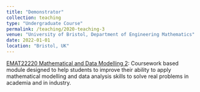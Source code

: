 ```yaml
---
title: "Demonstrator"
collection: teaching
type: "Undergraduate Course"
permalink: /teaching/2020-teaching-3
venue: "University of Bristol, Department of Engineering Mathematics"
date: 2022-01-01
location: "Bristol, UK"
---
```


[EMAT22220 Mathematical and Data Modelling 2](https://www.bris.ac.uk/unit-programme-catalogue/UnitDetails.jsa?ayrCode=21/22&unitCode=EMAT22220): Coursework based module designed to help students to improve their ability to apply mathematical modelling and data analysis skills to solve real problems in academia and in industry.
